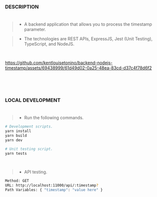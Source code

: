 ### DESCRIPTION
#
> - A backend application that allows you to process the timestamp parameter.

> - The technologies are REST APIs, ExpressJS, Jest (Unit Testing), TypeScript, and NodeJS.

<br />

https://github.com/kentlouisetonino/backend-nodejs-timestamp/assets/69438999/61d49d02-0a25-48ea-83cd-d37c4f78d6f2

<br />
<br />
<br />



### LOCAL DEVELOPMENT
#
> - Run the following commands.

```bash
# Development scripts.
yarn install
yarn build
yarn dev

# Unit testing script.
yarn tests
```

<br />

> - API testing.

```bash
Method: GET
URL: http://localhost:11000/api/:timestamp?
Path Variables: { "timestamp": "value here" }
```
